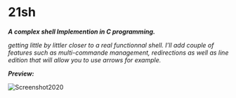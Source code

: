# 21sh
***A complex shell Implemention in C programming.***

*getting little by littler closer to a real functionnal shell. I’ll add couple of features such as multi-commande management, redirections as well as line edition that will allow you to use arrows for example.*

**_Preview:_**

![Screenshot2020](https://external-content.duckduckgo.com/iu/?u=https%3A%2F%2Fi.ebayimg.com%2Fimages%2Fg%2FQHsAAOSwJoJfEy9m%2Fs-l640.jpg&f=1&nofb=1)

